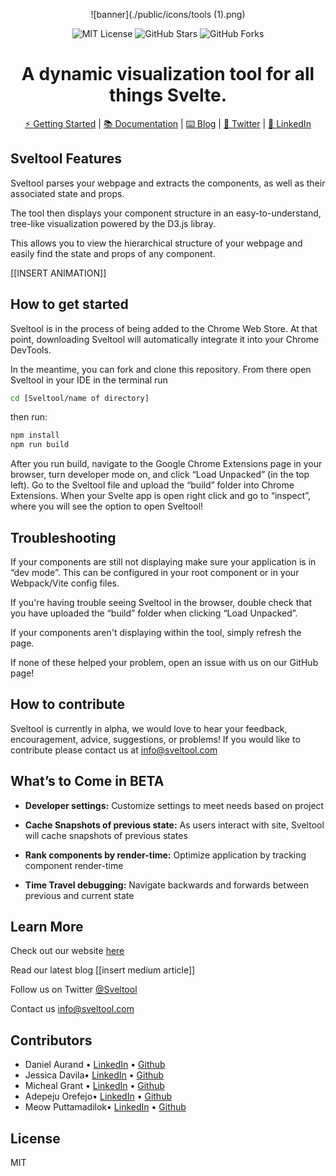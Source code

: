 <div align="center">

![banner](./public/icons/tools (1).png)

![MIT License](https://img.shields.io/badge/license-MIT-%23fb7182)
![GitHub Stars](https://img.shields.io/github/stars/oslabs-beta/Sveltool?color=%23fb7182)
![GitHub Forks](https://img.shields.io/github/forks/oslabs-beta/Sveltool?color=%23fb7182)

# A dynamic visualization tool for all things Svelte.

[⚡ Getting Started](http://sveltool.com/) |
[📚 Documentation](http://sveltool.com/) |
[⌨️ Blog](mediumArticle) |
[💬 Twitter](https://twitter.com/sveltool) |
[💼 LinkedIn](https://www.linkedin.com/company/sveltool/)

</div>

## Sveltool Features

Sveltool parses your webpage and extracts the components, as well as their associated state and props.

The tool then displays your component structure in an easy-to-understand, tree-like visualization powered by the D3.js libray.

This allows you to view the hierarchical structure of your webpage and easily find the state and props of any component.

[[INSERT ANIMATION]]

## How to get started

Sveltool is in the process of being added to the Chrome Web Store. At that point, downloading Sveltool will automatically integrate it into your Chrome DevTools.

In the meantime, you can fork and clone this repository. From there open Sveltool in your IDE
in the terminal run

```bash
cd [Sveltool/name of directory]
```

then run:

```bash
npm install
npm run build
```

After you run build, navigate to the Google Chrome Extensions page in your browser, turn developer mode on, and click “Load Unpacked” (in the top left). Go to the Sveltool file and upload the “build” folder into Chrome Extensions. When your Svelte app is open right click and go to “inspect”, where you will see the option to open Sveltool!

## Troubleshooting

If your components are still not displaying make sure your application is in “dev mode”. This can be configured in your root component or in your Webpack/Vite config files.

If you're having trouble seeing Sveltool in the browser, double check that you have uploaded the “build” folder when clicking “Load Unpacked”.

If your components aren't displaying within the tool, simply refresh the page.

If none of these helped your problem, open an issue with us on our GitHub page!

## How to contribute

Sveltool is currently in alpha, we would love to hear your feedback, encouragement, advice, suggestions, or problems! If you would like to contribute please contact us at info@sveltool.com

## What’s to Come in BETA

- **Developer settings:**
  Customize settings to meet needs based on project

- **Cache Snapshots of previous state:**
  As users interact with site, Sveltool will cache snapshots of previous states

- **Rank components by render-time:**
  Optimize application by tracking component render-time

- **Time Travel debugging:**
  Navigate backwards and forwards between previous and current state

## Learn More

Check out our website
[here](http://sveltool.com/)

Read our latest blog
[[insert medium article]]

Follow us on Twitter
[@Sveltool](https://twitter.com/sveltool) 

Contact us
info@sveltool.com

## Contributors

- Daniel Aurand • [LinkedIn](https://www.linkedin.com/in/daniel-aurand/) • [Github](https://github.com/daurand)
- Jessica Davila• [LinkedIn](https://www.linkedin.com/in/jessica-davila-5a8380115/) • [Github](https://github.com/jessdvila)
- Micheal Grant • [LinkedIn](https://www.linkedin.com/in/michaelcolliergrant/) • [Github](https://github.com/MichaelCGrant)
- Adepeju Orefejo• [LinkedIn](https://www.linkedin.com/in/adepeju-orefejo/) • [Github](https://github.com/adepeju4)
- Meow Puttamadilok• [LinkedIn](https://www.linkedin.com/in/thasanee-p-686125243/) • [Github](https://github.com/Meowmerry)

## License

MIT
